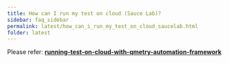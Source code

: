 ```yaml
---
title: How can I run my test on cloud (Sauce Lab)?
sidebar: faq_sidebar
permalink: latest/how_can_i_run_my_test_on_cloud_saucelab.html
folder: latest
---
```


Please refer: **[running-test-on-cloud-with-qmetry-automation-framework](http://blog.infostretch.com/running-test-on-cloud-with-infostretch-test-automation-framework)**

